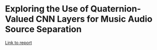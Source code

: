 # Exploring the Use of Quaternion-Valued CNN Layers for Music Audio Source Separation

[Link to report](quaternion_unet_report.pdf)
